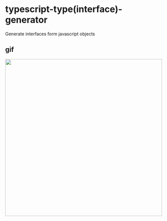 # typescript-type(interface)-generator

Generate interfaces form javascript objects

## gif

<img src="https://github.com/richie-south/typescript-type-generator/blob/master/medio/showcase.gif" width="500">

